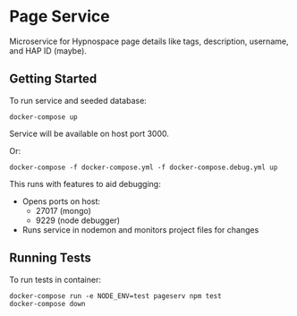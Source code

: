 # Page Service

Microservice for Hypnospace page details like tags, description, username, and HAP ID (maybe).

## Getting Started

To run service and seeded database:
```
docker-compose up
```

Service will be available on host port 3000.

Or:
```
docker-compose -f docker-compose.yml -f docker-compose.debug.yml up
```
This runs with features to aid debugging:

- Opens ports on host:
    - 27017 (mongo)
    - 9229 (node debugger)
- Runs service in nodemon and monitors project files for changes

## Running Tests
To run tests in container:
```
docker-compose run -e NODE_ENV=test pageserv npm test
docker-compose down
```



